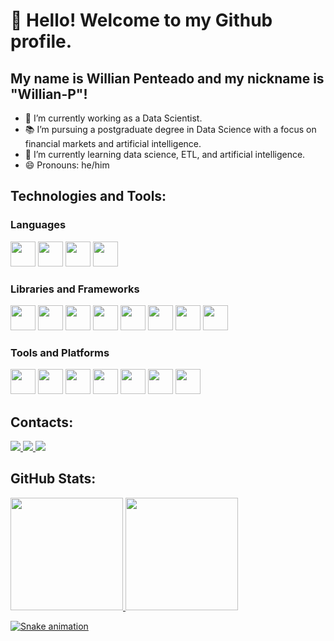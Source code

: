 # 👋 Hello! Welcome to my Github profile.
## My name is Willian Penteado and my nickname is "Willian-P"!

<!--
**Willian-P/Willian-P** is a ✨ _special_ ✨ repository because its `README.md` (this file) appears on your GitHub profile.

Here are some ideas to get you started:

- 🔭 I’m currently working on ...
- 🌱 I’m currently learning ...
- 👯 I’m looking to collaborate on ...
- 🤔 I’m looking for help with ...
- 💬 Ask me about ...
- 📫 How to reach me: ...
- 😄 Pronouns: ...
- ⚡ Fun fact: ...
-->
- 🔭 I’m currently working as a Data Scientist.
- 📚 I’m pursuing a postgraduate degree in Data Science with a focus on financial markets and artificial intelligence.
- 🌱 I’m currently learning data science, ETL, and artificial intelligence.
- 😄 Pronouns: he/him

## Technologies and Tools:

### Languages
<p>
  <img loading="lazy" src="https://cdn.jsdelivr.net/gh/devicons/devicon@latest/icons/python/python-original.svg" width="40" height="40"/>
  <img loading="lazy" src="https://cdn.jsdelivr.net/gh/devicons/devicon@latest/icons/typescript/typescript-original.svg" width="40" height="40"/>
  <img loading="lazy" src="https://cdn.jsdelivr.net/gh/devicons/devicon@latest/icons/javascript/javascript-original.svg" width="40" height="40"/>
  <img loading="lazy" src="https://cdn.jsdelivr.net/gh/devicons/devicon@latest/icons/cplusplus/cplusplus-original.svg" width="40" height="40"/>
</p>

### Libraries and Frameworks
<p>
  <img loading="lazy" src="https://cdn.jsdelivr.net/gh/devicons/devicon@latest/icons/pandas/pandas-original.svg" width="40" height="40"/>
  <img loading="lazy" src="https://cdn.jsdelivr.net/gh/devicons/devicon@latest/icons/numpy/numpy-original.svg" width="40" height="40"/>
  <img loading="lazy" src="https://cdn.jsdelivr.net/gh/devicons/devicon@latest/icons/matplotlib/matplotlib-original.svg" width="40" height="40"/>
  <img loading="lazy" src="https://cdn.jsdelivr.net/gh/devicons/devicon@latest/icons/flask/flask-original.svg" width="40" height="40"/>
  <img loading="lazy" src="https://cdn.jsdelivr.net/gh/devicons/devicon@latest/icons/react/react-original.svg" width="40" height="40"/>
  <img loading="lazy" src="https://cdn.jsdelivr.net/gh/devicons/devicon@latest/icons/sqlalchemy/sqlalchemy-original.svg" width="40" height="40"/>
  <img loading="lazy" src="https://cdn.jsdelivr.net/gh/devicons/devicon@latest/icons/scikitlearn/scikitlearn-original.svg" width="40" height="40"/>
  <img loading="lazy" src="https://cdn.jsdelivr.net/gh/devicons/devicon@latest/icons/pytorch/pytorch-original.svg" width="40" height="40"/>
</p>

### Tools and Platforms
<p>
  <img loading="lazy" src="https://cdn.jsdelivr.net/gh/devicons/devicon@latest/icons/apacheairflow/apacheairflow-original.svg" width="40" height="40"/>
  <img loading="lazy" src="https://cdn.jsdelivr.net/gh/devicons/devicon@latest/icons/jupyter/jupyter-original-wordmark.svg" width="40" height="40"/>
  <img loading="lazy" src="https://cdn.jsdelivr.net/gh/devicons/devicon@latest/icons/docker/docker-original.svg" width="40" height="40"/>
  <img loading="lazy" src="https://cdn.jsdelivr.net/gh/devicons/devicon/icons/git/git-original.svg" width="40" height="40"/>
  <img loading="lazy" src="https://cdn.jsdelivr.net/gh/devicons/devicon@latest/icons/vscode/vscode-original.svg" width="40" height="40"/>
  <img loading="lazy" src="https://cdn.jsdelivr.net/gh/devicons/devicon@latest/icons/postgresql/postgresql-original.svg" width="40" height="40"/>
  <img loading="lazy" src="https://cdn.jsdelivr.net/gh/devicons/devicon@latest/icons/linux/linux-original.svg" width="40" height="40"/>
</p>
  
## Contacts:
<div>
<a href="https://instagram.com/willian_penteado5" target="_blank"><img loading="lazy" src="https://img.shields.io/badge/-Instagram-%23E4405F?style=for-the-badge&logo=instagram&logoColor=white" target="_blank">
</a>
<a href = "mailto:willianpenteado5@gmail.com"><img loading="lazy" src="https://img.shields.io/badge/Gmail-D14836?style=for-the-badge&logo=gmail&logoColor=white" target="_blank">
</a>
<a href="www.linkedin.com/in/willian-penteado" target="_blank"><img loading="lazy" src="https://img.shields.io/badge/-LinkedIn-%230077B5?style=for-the-badge&logo=linkedin&logoColor=white" target="_blank"></a>   
</div>

## GitHub Stats:
<div>
<a href="https://github.com/Willian-P">
<img loading="lazy" height="180em" src="https://github-readme-stats.vercel.app/api/top-langs/?username=Willian-P&layout=compact&langs_count=7&theme=dracula"/>
<img loading="lazy" height="180em" src="https://github-readme-stats.vercel.app/api?username=Willian-P&show_icons=true&theme=dracula&include_all_commits=true&count_private=true"/>
</div>

![Snake animation](https://github.com/Willian-P/Willian-P/blob/output/github-contribution-grid-snake.svg)
